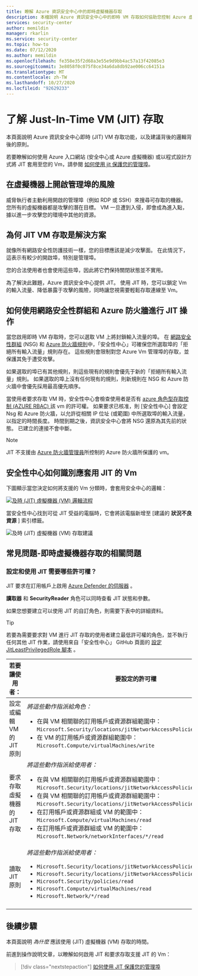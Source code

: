 ```yaml
---
title: 瞭解 Azure 資訊安全中心中的即時虛擬機器存取
description: 本檔說明 Azure 資訊安全中心中的即時 VM 存取如何協助您控制 Azure 虛擬機器的存取權
services: security-center
author: memildin
manager: rkarlin
ms.service: security-center
ms.topic: how-to
ms.date: 07/12/2020
ms.author: memildin
ms.openlocfilehash: fe358e35f2d68a3e55e9d9bb4ac57a13f42085e3
ms.sourcegitcommit: 3e8058f0c075f8ce34a6da8db92ae006cc64151a
ms.translationtype: MT
ms.contentlocale: zh-TW
ms.lasthandoff: 10/27/2020
ms.locfileid: "92629233"
---
```

# <a name="understanding-just-in-time-jit-vm-access"></a>了解 Just-In-Time VM (JIT) 存取

本頁面說明 Azure 資訊安全中心即時 (JIT) VM 存取功能，以及建議背後的邏輯背後的原則。

若要瞭解如何使用 Azure 入口網站 (安全中心或 Azure 虛擬機器) 或以程式設計方式將 JIT 套用至您的 Vm，請參閱 [如何使用 jit 保護您的管理埠](security-center-just-in-time.md)。


## <a name="the-risk-of-open-management-ports-on-a-virtual-machine"></a>在虛擬機器上開啟管理埠的風險

威脅執行者主動利用開啟的管理埠（例如 RDP 或 SSH）來搜尋可存取的機器。 您所有的虛擬機器都是攻擊的潛在目標。 VM 一旦遭到入侵，即會成為進入點，據以進一步攻擊您的環境中其他的資源。



## <a name="why-jit-vm-access-is-the-solution"></a>為何 JIT VM 存取是解決方案 

就像所有網路安全性防護技術一樣，您的目標應該是減少攻擊面。 在此情況下，這表示有較少的開啟埠，特別是管理埠。

您的合法使用者也會使用這些埠，因此將它們保持關閉狀態並不實用。

為了解決此難題，Azure 資訊安全中心提供 JIT。 使用 JIT 時，您可以鎖定 Vm 的輸入流量、降低暴露于攻擊的風險，同時讓您視需要輕鬆存取連線至 Vm。



## <a name="how-jit-operates-with-network-security-groups-and-azure-firewall"></a>如何使用網路安全性群組和 Azure 防火牆進行 JIT 操作

當您啟用即時 VM 存取時，您可以選取 VM 上將封鎖輸入流量的埠。 在 [網路安全性群組](../virtual-network/network-security-groups-overview.md#security-rules) (NSG) 和 [Azure 防火牆規則](../firewall/rule-processing.md)中，「安全性中心」可確保您所選取埠的「拒絕所有輸入流量」規則存在。 這些規則會限制對您 Azure Vm 管理埠的存取，並保護其免于遭受攻擊。 

如果選取的埠已有其他規則，則這些現有的規則會優先于新的「拒絕所有輸入流量」規則。 如果選取的埠上沒有任何現有的規則，則新規則在 NSG 和 Azure 防火牆中會優先採用最高優先順序。

當使用者要求存取 VM 時，安全性中心會檢查使用者是否有 [azure 角色型存取控制 (AZURE RBAC) ](../role-based-access-control/role-assignments-portal.md) 該 vm 的許可權。 如果要求已核准，則 [安全性中心] 會設定 Nsg 和 Azure 防火牆，以允許從相關 IP 位址 (或範圍) 中所選取埠的輸入流量，以指定的時間長度。 時間到期之後，資訊安全中心會將 NSG 還原為其先前的狀態。 已建立的連接不會中斷。

> [!NOTE]
> JIT 不支援由 [Azure 防火牆管理員](../firewall-manager/overview.md)所控制的 Azure 防火牆所保護的 vm。




## <a name="how-security-center-identifies-which-vms-should-have-jit-applied"></a>安全性中心如何識別應套用 JIT 的 Vm

下圖顯示當您決定如何將支援的 Vm 分類時，會套用安全中心的邏輯： 

[![及時 (JIT) 虛擬機器 (VM) 邏輯流程](media/just-in-time-explained/jit-logic-flow.png)](media/just-in-time-explained/jit-logic-flow.png#lightbox)

當安全性中心找到可從 JIT 受益的電腦時，它會將該電腦新增至 [建議的 **狀況不良資源** ] 索引標籤。 

![及時 (JIT) 虛擬機器 (VM) 存取建議](./media/just-in-time-explained/unhealthy-resources.png)


## <a name="faq---questions-about-just-in-time-virtual-machine-access"></a>常見問題-即時虛擬機器存取的相關問題

### <a name="what-permissions-are-needed-to-configure-and-use-jit"></a>設定和使用 JIT 需要哪些許可權？

JIT 要求在訂用帳戶上啟用 [Azure Defender 的伺服器](defender-for-servers-introduction.md) 。 

**讀取器** 和 **SecurityReader** 角色可以同時查看 JIT 狀態和參數。

如果您想要建立可以使用 JIT 的自訂角色，則需要下表中的詳細資料。

> [!TIP]
> 若要為需要要求對 VM 進行 JIT 存取的使用者建立最低許可權的角色，並不執行任何其他 JIT 作業，請使用來自「安全性中心」 GitHub 頁面的 [設定 JitLeastPrivilegedRole 腳本](https://github.com/Azure/Azure-Security-Center/tree/master/Powershell%20scripts/JIT%20Custom%20Role) 。

| 若要讓使用者： | 要設定的許可權|
| --- | --- |
| 設定或編輯 VM 的 JIT 原則 | *將這些動作指派給角色：*  <ul><li>在與 VM 相關聯的訂用帳戶或資源群組範圍中：<br/> `Microsoft.Security/locations/jitNetworkAccessPolicies/write` </li><li> 在 VM 的訂用帳戶或資源群組範圍中： <br/>`Microsoft.Compute/virtualMachines/write`</li></ul> | 
|要求存取虛擬機器的 JIT 存取 | *將這些動作指派給使用者：*  <ul><li>在與 VM 相關聯的訂用帳戶或資源群組範圍中：<br/>  `Microsoft.Security/locations/jitNetworkAccessPolicies/initiate/action` </li><li>在與 VM 相關聯的訂用帳戶或資源群組範圍中：<br/>  `Microsoft.Security/locations/jitNetworkAccessPolicies/*/read` </li><li>  在訂用帳戶或資源群組或 VM 的範圍中：<br/> `Microsoft.Compute/virtualMachines/read` </li><li>  在訂用帳戶或資源群組或 VM 的範圍中：<br/> `Microsoft.Network/networkInterfaces/*/read` </li></ul>|
|讀取 JIT 原則| *將這些動作指派給使用者：*  <ul><li>`Microsoft.Security/locations/jitNetworkAccessPolicies/read`</li><li>`Microsoft.Security/locations/jitNetworkAccessPolicies/initiate/action`</li><li>`Microsoft.Security/policies/read`</li><li>`Microsoft.Compute/virtualMachines/read`</li><li>`Microsoft.Network/*/read`</li>|
|||





## <a name="next-steps"></a>後續步驟

本頁面說明 _為什麼_ 應該使用 (JIT) 虛擬機器 (VM) 存取的時間。 

前進到操作說明文章，以瞭解如何啟用 JIT 和要求存取支援 JIT 的 Vm：

> [!div class="nextstepaction"]
> [如何使用 JIT 保護您的管理埠](security-center-just-in-time.md)